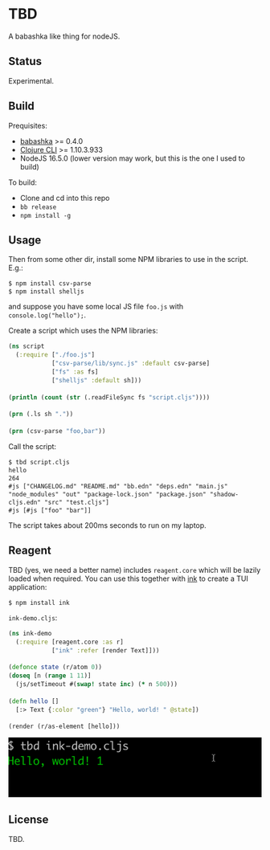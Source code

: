 # TBD

A babashka like thing for nodeJS.

## Status

Experimental.

## Build

Prequisites:

- [babashka](https://babashka.org/) >= 0.4.0
- [Clojure CLI](https://clojure.org/guides/getting_started#_clojure_installer_and_cli_tools) >= 1.10.3.933
- NodeJS 16.5.0 (lower version may work, but this is the one I used to build)

To build:

- Clone and cd into this repo
- `bb release`
- `npm install -g`

## Usage

Then from some other dir, install some NPM libraries to use in the script. E.g.:

```
$ npm install csv-parse
$ npm install shelljs
```

and suppose you have some local JS file `foo.js` with `console.log("hello");`.

Create a script which uses the NPM libraries:

``` clojure
(ns script
  (:require ["./foo.js"]
            ["csv-parse/lib/sync.js" :default csv-parse]
            ["fs" :as fs]
            ["shelljs" :default sh]))

(println (count (str (.readFileSync fs "script.cljs"))))

(prn (.ls sh "."))

(prn (csv-parse "foo,bar"))
```

Call the script:

```
$ tbd script.cljs
hello
264
#js ["CHANGELOG.md" "README.md" "bb.edn" "deps.edn" "main.js" "node_modules" "out" "package-lock.json" "package.json" "shadow-cljs.edn" "src" "test.cljs"]
#js [#js ["foo" "bar"]]
```

The script takes about 200ms seconds to run on my laptop.

## Reagent

TBD (yes, we need a better name) includes `reagent.core` which will be lazily loaded when required. You can use this together with [ink](https://github.com/vadimdemedes/ink) to create a TUI application:

```
$ npm install ink
```

`ink-demo.cljs`:
``` clojure
(ns ink-demo
  (:require [reagent.core :as r]
            ["ink" :refer [render Text]]))

(defonce state (r/atom 0))
(doseq [n (range 1 11)]
  (js/setTimeout #(swap! state inc) (* n 500)))

(defn hello []
  [:> Text {:color "green"} "Hello, world! " @state])

(render (r/as-element [hello]))
```

<img src="img/ink.gif"/>

## License

TBD.
